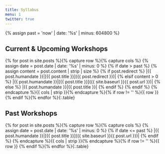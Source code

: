 ```yaml
---
title: Syllabus
menu: 1
twitter: true
---
```


{% assign past = 'now' | date: '%s' | minus: 604800 %}

## Current & Upcoming Workshops

{% for post in site.posts %}{% capture row %}{% capture cols %}
  {% assign date = post.date | date: '%s' | minus: 0 %}
  {% if date > past %}
    {% assign content = post.content | strip | size %}
    {% if post.redirect %}
      |{{ post.humandate }}|[{{ post.title }}]({{ post.redirect }})|
    {% elsif content > 0 %}
      |{{ post.humandate }}|[{{ post.title }}]({{ site.baseurl }}{{ post.url }})|
    {% else %}
      |{{ post.humandate }}|{{ post.title }}|
    {% endif %}
  {% endif %}
  {% endcapture %}{{ cols | strip }}{% endcapture %}{% if row != '' %}{{ row }}
  {% endif %}{% endfor %}{:.table}

## Past Workshops

{% for post in site.posts %}{% capture row %}{% capture cols %}
  {% assign date = post.date | date: '%s' | minus: 0 %}
  {% if date <= past %}
    |{{ post.humandate }}|[{{ post.title }}]({{ site.baseurl }}{{ post.url }})|
  {% endif %}
  {% endcapture %}{{ cols | strip }}{% endcapture %}{% if row != '' %}{{ row }}
  {% endif %}{% endfor %}{:.table}
